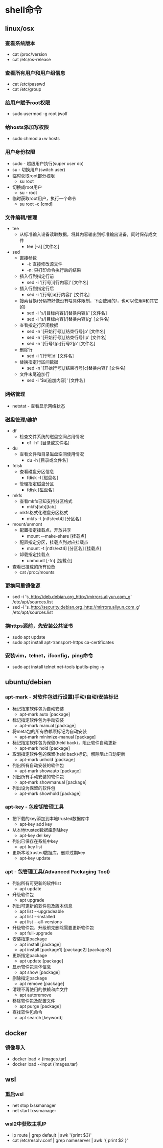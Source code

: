 # shell命令

## **linux/osx**

### 查看系统版本
- cat /proc/version
- cat /etc/os-release

### 查看所有用户和用户组信息
- cat /etc/passwd
- cat /etc/group

### 给用户赋予root权限
- sudo usermod -g root jwolf

### 给hosts添加写权限
- sudo chmod a+w hosts

### 用户身份权限
- sudo - 超级用户执行(super user do)
- su - 切换用户(switch user)
- 临时获取root部分权限
  - su root
- 切换成root用户
  - su - root
- 临时获取root用户，执行一个命令
  - su root -c [cmd]

### 文件编辑/管理
- tee 
  - 从标准输入设备读取数据，将其内容输出到标准输出设备，同时保存成文件
    - tee [-a] [文件名]
- sed
  - 直接参数
    - -i: 直接修改源文件
    - -n: 只打印命令执行后的结果
  - 插入行到指定行前
    - sed -i '[行号]i[行内容]' [文件名]
  - 插入行到指定行后
    - sed -i '[行号]a[行内容]' [文件名]
  - 搜索替换(分隔符好像没有啥具体限制，下面使用的/，也可以使用#和其它的)
    - sed -i 's/[目标内容]/[替换内容]/' [文件名]
    - sed -i 's/[目标内容]/[替换内容]/g' [文件名]
  - 查看指定行区间数据
    - sed -n '[开始行号],[结束行号]p' [文件名]
    - sed -n '[开始行号],[结束行号]!p' [文件名]
    - sed -n '[行号1]p;[行号2]p' [文件名]
  - 删除行
    - sed -i '[行号]d' [文件名]
  - 替换指定行区间数据
    - sed -n '[开始行号],[结束行号]c[替换内容]' [文件名]
  - 文件末尾追加行
    - sed -i '$a[追加内容]' [文件名]

### 网络管理
- netstat - 查看显示网络状态

### 磁盘管理/维护
- df
  - 检查文件系统的磁盘空间占用情况
    - df -hT [目录或文件名]
- du
  - 查看文件和目录磁盘空间使用情况
    - du -h [目录或文件名]
- fdisk
  - 查看磁盘分区信息
    - fdisk -l [磁盘名]
  - 管理指定磁盘分区
    - fdisk [磁盘名]
- mkfs
  - 查看mkfs已知支持分区格式
    - mkfs[tab][tab]
  - mkfs格式化磁盘分区格式
    - mkfs -t [ntfs/ext4] [分区名]
- mount/unmont
  - 配置指定挂载点，开放共享
    - mount --make-share [挂载点]
  - 配置指定分区，挂载点到对应挂载点
    - mount -t [ntfs/ext4] [分区名] [挂载点]
  - 卸载指定挂载点
    - unmount [-fn] [挂载点]
- 查看已挂载的所有设备
  - cat /proc/mounts

### 更换阿里镜像源
- sed -i 's_http://deb.debian.org_http://mirrors.aliyun.com_g' /etc/apt/sources.list
- sed -i 's_http://security.debian.org_http://mirrors.aliyun.com_g' /etc/apt/sources.list

### 换https源前，先安装公共证书
- sudo apt update
- sudo apt install apt-transport-https ca-certificates

### 安装vim，telnet，ifconfig，ping命令 
- sudo apt install telnet net-tools iputils-ping -y


## **ubuntu/debian**

### apt-mark - 对软件包进行设置(手动/自动)安装标记
- 标记指定软件包为自动安装
  - apt-mark auto [package]
- 标记指定软件包为手动安装
  - apt-mark manual [package]
- 将meta包的所有依赖项标记为自动安装
  - apt-mark minimize-manual [package]
- 标记指定软件包为保留(held back)，阻止软件自动更新
  - apt-mark hold [package]
- 取消指定软件包的保留(held back)标记，解除阻止自动更新
  - apt-mark unhold [package]
- 列出所有自动安装的软件包
  - apt-mark showauto [package]
- 列出所有手动安装的软件包
  - apt-mark showmanual [package]
- 列出设为保留的软件包
  - apt-mark showhold [package]

### apt-key - 包密钥管理工具
- 把下载的key添加到本地trusted数据库中
  - apt-key add key
- 从本地trusted数据库删除key
  - apt-key del key
- 列出已保存在系统中key
  - apt-key list
- 更新本地trusted数据库，删除过期key
  - apt-key update

### apt - 包管理工具(Advanced Packaging Tool)
- 列出所有可更新的软件list
  - apt update
- 升级软件包
  - apt upgrade
- 列出可更新的软件包及版本信息
  - apt list --upgradeable
  - apt list --installed
  - apt list --all-versions
- 升级软件包，升级前先删除需要更新软件包
  - apt full-upgrade
- 安装指定package
  - apt install [package]
  - apt install [package1] [package2] [package3]
- 更新指定package
  - apt update [package]
- 显示软件包具体信息
  - apt show [package]
- 删除指定package
  - apt remove [package]
- 清理不再使用的依赖和库文件
  - apt autoremove
- 移除软件包及配置文件
  - apt purge [package]
- 查找软件包命令
  - apt search [keyword]


## **docker**

### 镜像导入
- docker load < {images.tar}
- docker load --input {images.tar}

## **wsl**

### 重启wsl
- net stop lxssmanager
- net start lxssmanager

### wsl2中获取主机IP
- ip route | grep default | awk '{print $3}'
- cat /etc/resolv.conf | grep nameserver | awk '{ print $2 }'
